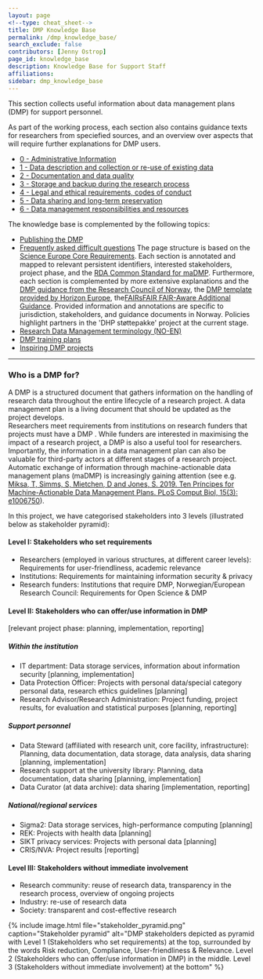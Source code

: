 ```yaml
---
layout: page
<!--type: cheat_sheet-->
title: DMP Knowledge Base
permalink: /dmp_knowledge_base/
search_exclude: false
contributors: [Jenny Ostrop]
page_id: knowledge_base
description: Knowledge Base for Support Staff
affiliations: 
sidebar: dmp_knowledge_base
---
```


This section collects useful information about data management plans (DMP) for support personnel.

As part of the working process, each section also contains guidance texts for researchers from speciefied sources, and an overview over aspects that will require further explanations for DMP users.

- [0 - Administrative Information](0_admin_information)
- [1 - Data description and collection or re-use of existing data](1_data_description)
- [2 - Documentation and data quality](2_documentation_quality)
- [3 - Storage and backup during the research process](3_storage_backup)
- [4 - Legal and ethical requirements, codes of conduct](4_legal_ethics)
- [5 - Data sharing and long-term preservation](5_sharing_preservation)
- [6 - Data management responsibilities and resources](6_responsibilities_resources) 

The knowledge base is complemented by the following topics:
- [Publishing the DMP](publish_dmp)
- [Frequently asked difficult questions](difficult_faq)
The page structure is based on the [Science Europe Core Requirements](https://doi.org/10.5281/zenodo.4915862 "Science Europe. (2021). Practical Guide to the International Alignment of Research Data Management - Extended Edition. https://doi.org/10.5281/zenodo.4915862"). Each section is annotated and mapped to relevant persistent identifiers, interested stakeholders, project phase, and the [RDA Common Standard for maDMP](http://doi.org/10.15497/rda00039). Furthermore, each section is complemented by more extensive explanations and the [DMP guidance from the Research Council of Norway](https://www.forskningsradet.no/en/research-policy-strategy/open-science/research-data/), the [DMP template provided by Horizon Europe](https://ec.europa.eu/info/funding-tenders/opportunities/portal/screen/how-to-participate/reference-documents?selectedProgrammePeriod=2021-2027&selectedProgramme=HORIZON), the[FAIRsFAIR FAIR-Aware Additional Guidance](https://doi.org/10.5281/zenodo.6088215). Provided information and annotations are specific to jurisdiction, stakeholders, and guidance documents in Norway. Policies highlight partners in the 'DHP støttepakke' project at the current stage.
- [Research Data Management terminology (NO-EN)](rdm_terminology)
- [DMP training plans](dmp_training)
- [Inspiring DMP projects](dmp_projects_elsewhere)

---
### Who is a DMP for?
A DMP is a structured document that gathers information on the handling of research data throughout the entire lifecycle of a research project. A data management plan is a living document that should be updated as the project develops.\
Researchers meet requirements from institutions on research funders that projects must have a DMP . While funders are interested in maximising the impact of a research project, a DMP is also a useful tool for researchers.\
Importantly, the information in a data management plan can also be valuable for third-party actors at different stages of a research project. Automatic exchange of information through machine-actionable data management plans (maDMP) is increasingly gaining attention (see e.g. [Miksa, T, Simms, S, Mietchen, D and Jones, S. 2019. Ten Príncipes for Machine-Actionable Data Management Plans. PLoS Comput Biol, 15(3): e1006750](https://doi.org/10.1371/journal.pcbi.1006750)).

In this project, we have categorised stakeholders into 3 levels (illustrated below as stakeholder pyramid):

#### Level I: Stakeholders who set requirements
- Researchers (employed in various structures, at different career levels): Requirements for user-friendliness, academic relevance
- Institutions: Requirements for maintaining information security & privacy
- Research funders: Institutions that require DMP, Norwegian/European Research Council: Requirements for Open Science & DMP

#### Level II: Stakeholders who can offer/use information in DMP
[relevant project phase: planning, implementation, reporting]

##### Within the institution
- IT department: Data storage services, information about information security [planning, implementation]
- Data Protection Officer: Projects with personal data/special category personal data, research ethics guidelines [planning]
- Research Advisor/Research Administration: Project funding, project results, for evaluation and statistical purposes [planning, reporting]

##### Support personnel
- Data Steward (affiliated with research unit, core facility, infrastructure): Planning, data documentation, data storage, data analysis, data sharing [planning, implementation]
- Research support at the university library: Planning, data documentation, data sharing [planning, implementation]
- Data Curator (at data archive): data sharing [implementation, reporting]

##### National/regional services
- Sigma2: Data storage services, high-performance computing [planning]
- REK: Projects with health data [planning]
- SIKT privacy services: Projects with personal data [planning]
- CRIS/NVA: Project results [reporting]

#### Level III: Stakeholders without immediate involvement
- Research community: reuse of research data, transparency in the research process, overview of ongoing projects
- Industry: re-use of research data
- Society: transparent and cost-effective research

{% include image.html file="stakeholder_pyramid.png" caption="Stakeholder pyramid" alt="DMP stakeholders depicted as pyramid with Level 1 (Stakeholders who set requirements) at the top, surrounded by the words Risk reduction, Compliance, User-friendliness & Relevance. Level 2 (Stakeholders who can offer/use information in DMP) in the middle. Level 3 (Stakeholders without immediate involvement) at the bottom" %}